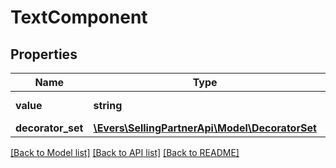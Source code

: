 # TextComponent

## Properties
Name | Type | Description | Notes
------------ | ------------- | ------------- | -------------
**value** | **string** | The actual plain text. | 
**decorator_set** | [**\Evers\SellingPartnerApi\Model\DecoratorSet**](DecoratorSet.md) |  | [optional] 

[[Back to Model list]](../README.md#documentation-for-models) [[Back to API list]](../README.md#documentation-for-api-endpoints) [[Back to README]](../README.md)


